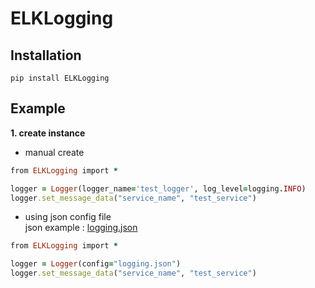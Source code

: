 # ELKLogging

## Installation

```
pip install ELKLogging
```

## Example

__1. create instance__

  * manual create
  ```ruby
  from ELKLogging import *
  
  logger = Logger(logger_name='test_logger', log_level=logging.INFO)
  logger.set_message_data("service_name", "test_service")
  ```
  
  * using json config file  
  json example : [logging.json](https://github.com/pyd0309/ELKLogging/blob/master/ELKLogging/logging.json)
  ```ruby
  from ELKLogging import *
  
  logger = Logger(config="logging.json")
  logger.set_message_data("service_name", "test_service")
  ```
  
  

